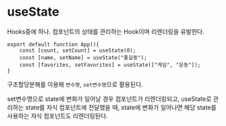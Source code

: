 # useState

Hooks중에 하나. 컴포넌트의 상태를 관리하는 Hook이며 리렌더링을 유발한다.

```tsx
export default function App(){
	const [count, setCount] = useState(0);
	const [name, setName] = useState("홍길동");
	const [favorites, setFavorites] = useState(["게임", "운동"]);
}
```

구조할당분해를 이용해 `변수명`, `set변수명`으로 활용된다.

set변수명으로 state에 변화가 일어날 경우 컴포넌트가 리렌더링되고, useState로 관리하는 state를 자식 컴포넌트에 전달했을 때, state에 변화가 일어나면 해당 state를 사용하는 자식 컴포넌트도 리렌더링된다.